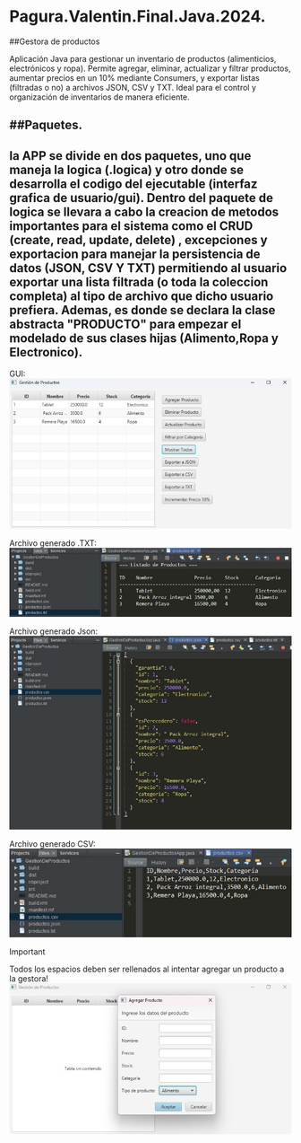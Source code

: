 # Pagura.Valentin.Final.Java.2024.
##Gestora de productos

Aplicación Java para gestionar un inventario de productos (alimenticios, electrónicos y ropa). Permite agregar, eliminar, actualizar y filtrar productos, aumentar precios en un 10% mediante Consumers, y exportar listas (filtradas o no) a archivos JSON, CSV y TXT. Ideal para el control y organización de inventarios de manera eficiente.

##Paquetes.
------------
la APP se divide en dos paquetes, uno que maneja la logica (.logica) y otro donde se desarrolla el codigo del ejecutable (interfaz grafica de usuario/gui).
Dentro del paquete de logica se llevara a cabo la creacion de metodos importantes para el sistema como el CRUD (create, read, update, delete) , excepciones y exportacion para manejar la persistencia de datos (JSON, CSV Y TXT) permitiendo al usuario exportar una lista filtrada (o toda la coleccion completa) al tipo de archivo que dicho usuario prefiera. Ademas, es donde se declara la clase abstracta "PRODUCTO" para empezar el modelado de sus clases hijas (Alimento,Ropa y Electronico).
------------
GUI:
![image alt](https://github.com/valentinpagura/Pagura.Valentin.Final.Java.2024./blob/main/Interfaz%20de%20usuario.jpg?raw=true)

Archivo generado .TXT:
![image alt](https://github.com/valentinpagura/Pagura.Valentin.Final.Java.2024./blob/main/TXT.jpg?raw=true)

Archivo generado Json:
![image alt](https://github.com/valentinpagura/Pagura.Valentin.Final.Java.2024./blob/main/Json.jpg?raw=true)

Archivo generado CSV:
![image alt](https://github.com/valentinpagura/Pagura.Valentin.Final.Java.2024./blob/main/CSV.jpg?raw=true)


>[!IMPORTANT]
Todos los espacios deben ser rellenados al intentar agregar un producto a la gestora!
![image alt](https://github.com/valentinpagura/Pagura.Valentin.Final.Java.2024./blob/main/Datos%20requeridos.jpg?raw=true)
